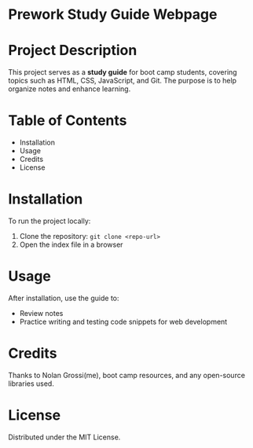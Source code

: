 # Prework Study Guide Webpage

# Project Description
This project serves as a **study guide** for boot camp students, covering topics such as HTML, CSS, JavaScript, and Git. The purpose is to help organize notes and enhance learning.

# Table of Contents
- Installation
- Usage
- Credits
- License

# Installation
To run the project locally:
1. Clone the repository: `git clone <repo-url>`
2. Open the index file in a browser

# Usage
After installation, use the guide to:
- Review notes
- Practice writing and testing code snippets for web development

# Credits
Thanks to Nolan Grossi(me), boot camp resources, and any open-source libraries used.

# License
Distributed under the MIT License.